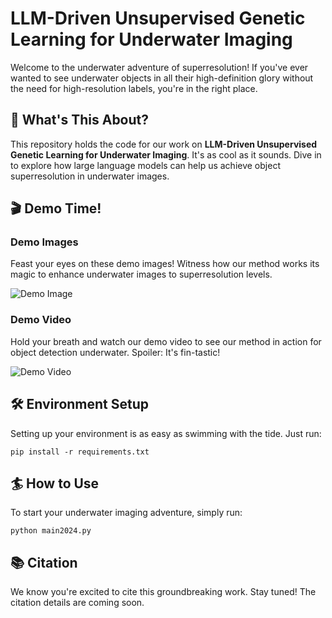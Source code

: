 # LLM-Driven Unsupervised Genetic Learning for Underwater Imaging 

Welcome to the underwater adventure of superresolution! If you've ever wanted to see underwater objects in all their high-definition glory without the need for high-resolution labels, you're in the right place.

## 🌊 What's This About?
This repository holds the code for our work on **LLM-Driven Unsupervised Genetic Learning for Underwater Imaging**. It's as cool as it sounds. Dive in to explore how large language models can help us achieve object superresolution in underwater images.

## 🎬 Demo Time!
### Demo Images
Feast your eyes on these demo images! Witness how our method works its magic to enhance underwater images to superresolution levels. 

![Demo Image](path/to/demo-image.jpg)

### Demo Video
Hold your breath and watch our demo video to see our method in action for object detection underwater. Spoiler: It's fin-tastic!

![Demo Video](http://github.com/yuanzhengthu/LLM4UnderwaterRobot/tree/main/ForReadme/1.gif)

## 🛠️ Environment Setup
Setting up your environment is as easy as swimming with the tide. Just run:
```
pip install -r requirements.txt
```

## 🏄 How to Use
To start your underwater imaging adventure, simply run:
```
python main2024.py
```
## 📚 Citation
We know you're excited to cite this groundbreaking work. Stay tuned! The citation details are coming soon.
